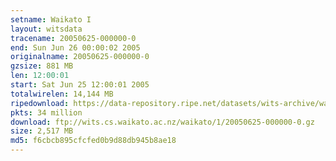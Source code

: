 ```yaml
---
setname: Waikato I
layout: witsdata
tracename: 20050625-000000-0
end: Sun Jun 26 00:00:02 2005
originalname: 20050625-000000-0
gzsize: 881 MB
len: 12:00:01
start: Sat Jun 25 12:00:01 2005
totalwirelen: 14,144 MB
ripedownload: https://data-repository.ripe.net/datasets/wits-archive/waikato/1/20050625-000000-0.gz
pkts: 34 million
download: ftp://wits.cs.waikato.ac.nz/waikato/1/20050625-000000-0.gz
size: 2,517 MB
md5: f6cbcb895cfcfed0b9d88db945b8ae18
---
```

